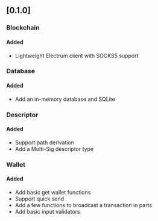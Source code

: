 ## [0.1.0]

### Blockchain
#### Added
- Lightweight Electrum client with SOCKS5 support

### Database
#### Added
- Add an in-memory database and SQLite

### Descriptor
#### Added
- Support path derivation
- Add a Multi-Sig descriptor type

### Wallet
#### Added
- Add basic get wallet functions
- Support quick send
- Add a few functions to broadcast a transaction in parts
- Add basic input validators
